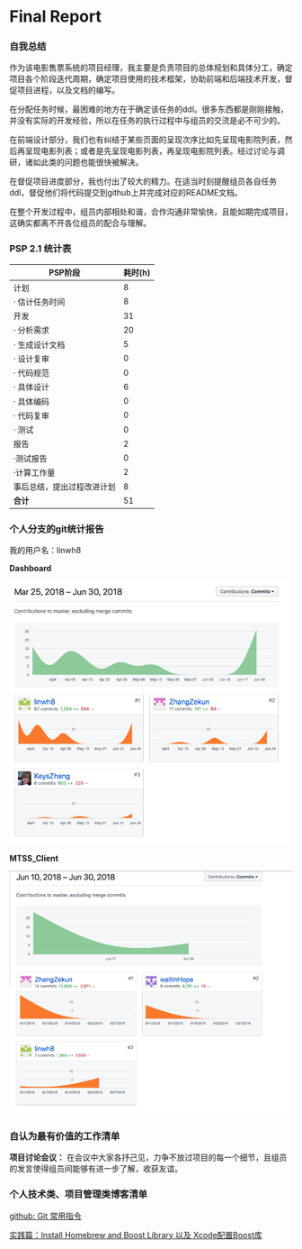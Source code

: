 # Final Report

### 自我总结

作为该电影售票系统的项目经理，我主要是负责项目的总体规划和具体分工，确定项目各个阶段迭代周期，确定项目使用的技术框架，协助前端和后端技术开发，督促项目进程，以及文档的编写。

在分配任务时候，最困难的地方在于确定该任务的ddl。很多东西都是刚刚接触，并没有实际的开发经验，所以在任务的执行过程中与组员的交流是必不可少的。

在前端设计部分，我们也有纠结于某些页面的呈现次序比如先呈现电影院列表，然后再呈现电影列表；或者是先呈现电影列表，再呈现电影院列表。经过讨论与调研，诸如此类的问题也能很快被解决。

在督促项目进度部分，我也付出了较大的精力。在适当时刻提醒组员各自任务ddl，督促他们将代码提交到github上并完成对应的README文档。

在整个开发过程中，组员内部相处和谐，合作沟通非常愉快，且能如期完成项目，这确实都离不开各位组员的配合与理解。

### PSP 2.1 统计表

| PSP阶段                    | 耗时(h) |
| -------------------------- | ------- |
| 计划                       | 8       |
| · 估计任务时间             | 8       |
| 开发                       | 31      |
| · 分析需求                 | 20      |
| · 生成设计文档             | 5       |
| · 设计复审                 | 0       |
| · 代码规范                 | 0       |
| · 具体设计                 | 6       |
| · 具体编码                 | 0       |
| · 代码复审                 | 0       |
| · 测试                     | 0       |
| 报告                       | 2       |
| ·测试报告                  | 0       |
| ·计算工作量                | 2       |
| 事后总结，提出过程改进计划 | 8       |
| **合计**                   | 51      |

### 个人分支的git统计报告

我的用户名：linwh8

**Dashboard**

![](https://github.com/Movie-ticket-Sale-System/DashBoard/raw/master/image/linwh_contri1.png) 

**MTSS_Client**

![](https://github.com/Movie-ticket-Sale-System/DashBoard/raw/master/image/linwh_contri2.png)

### 自认为最有价值的工作清单

**项目讨论会议：** 在会议中大家各抒己见，力争不放过项目的每一个细节，且组员的发言使得组员间能够有进一步了解，收获友谊。

### 个人技术类、项目管理类博客清单

[github: Git 常用指令](https://blog.csdn.net/linwh8/article/details/79779364)

[实践篇：Install Homebrew and Boost Library 以及 Xcode配置Boost库](https://blog.csdn.net/linwh8/article/details/51445257)

